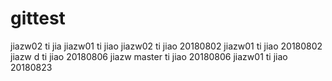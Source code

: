 # gittest
jiazw02 ti jia
jiazw01 ti jiao
jiazw02 ti jiao 20180802
jiazw01 ti jiao 20180802
jiazw d ti jiao 20180806
jiazw master ti jiao 20180806
jiazw01 ti jiao 20180823
